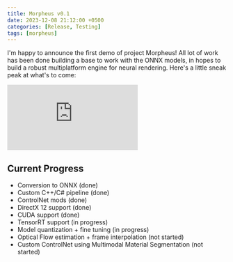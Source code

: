 ```yaml
---
title: Morpheus v0.1
date: 2023-12-08 21:12:00 +0500
categories: [Release, Testing]
tags: [morpheus]
---
```


I'm happy to announce the first demo of project Morpheus!
All lot of work has been done building a base to work with the ONNX models,
in hopes to build a robust multiplatform engine for neural rendering.
Here's a little sneak peak at what's to come:

<iframe src="https://www.youtube.com/embed/uBPPXIbcJOo" frameborder="0" allowfullscreen></iframe>

## Current Progress
 - Conversion to ONNX (done)
 - Custom C++/C# pipeline (done)
 - ControlNet mods (done)
 - DirectX 12 support (done)
 - CUDA support (done)
 - TensorRT support (in progress)
 - Model quantization + fine tuning (in progress)
 - Optical Flow estimation + frame interpolation (not started)
 - Custom ControlNet using Multimodal Material Segmentation (not started)